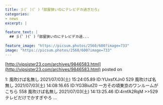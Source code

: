 ```yaml
---
title: 彡(゜)(゜)「部屋狭いのにテレビデカ過ぎだろ」
categories:
- news
excerpt: |
  
feature_text: |
  ## 彡(゜)(゜)「部屋狭いのにテレビデカ過...
  
feature_image: "https://picsum.photos/2560/600?image=733"
image: "https://picsum.photos/2560/600?image=733"
---
```


[http://vipsister23.com/archives/9846583.html](http://vipsister23.com/archives/9846583.html)
posted on 

<!--more-->

1: 風吹けば名無し 2021/07/03(土) 15:24:05.89 ID:YUxsfXJn0 529 風吹けば名無し 2021/07/03(土) 14:08:16.65 ID:YG3BiutZ0 一方その頃東京のワンルームがこちら 558 風吹けば名無し 2021/07/03(土) 14:13:25.46 ID:4rnfA2RqM &gt;&gt;529 テレビだけでかすぎやろ ...
